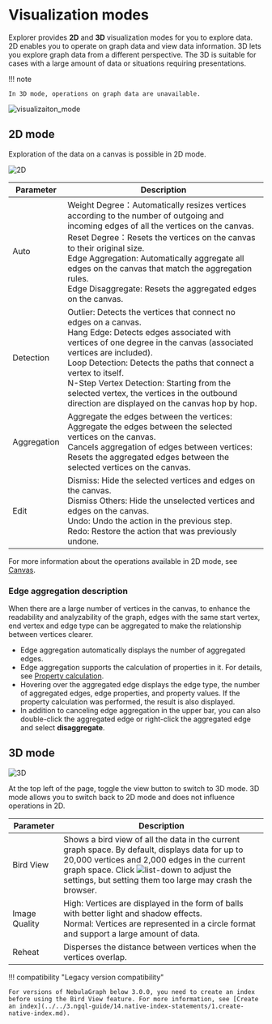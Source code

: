 # Visualization modes

Explorer provides **2D** and **3D** visualization modes for you to explore data. 2D enables you to operate on graph data and view data information. 3D lets you explore graph data from a different perspective. The 3D is suitable for cases with a large amount of data or situations requiring presentations.

!!! note
 
    In 3D mode, operations on graph data are unavailable. 

![visualizaiton_mode](https://docs-cdn.nebula-graph.com.cn/figures/visualization-22-04-06_en.gif)

## 2D mode

Exploration of the data on a canvas is possible in 2D mode.

![2D](https://docs-cdn.nebula-graph.com.cn/figures/2d-mode-220712-en.png)

| Parameter       | Description                                                         |
| ---------- | ------------------------------------------------------------ |
| Auto | Weight Degree：Automatically resizes vertices according to the number of outgoing and incoming edges of all the vertices on the canvas.<br />Reset Degree：Resets the vertices on the canvas to their original size. <br />Edge Aggregation: Automatically aggregate all edges on the canvas that match the aggregation rules. <br />Edge Disaggregate: Resets the aggregated edges on the canvas.     |
| Detection   | Outlier: Detects the vertices that connect no edges on a canvas.<br />Hang Edge: Detects edges associated with vertices of one degree in the canvas (associated vertices are included).<br />Loop Detection: Detects the paths that connect a vertex to itself.<br /> N-Step Vertex Detection: Starting from the selected vertex, the vertices in the outbound direction are displayed on the canvas hop by hop.|
| Aggregation| Aggregate the edges between the vertices: Aggregate the edges between the selected vertices on the canvas.<br />Cancels aggregation of edges between vertices: Resets the aggregated edges between the selected vertices on the canvas. |
| Edit | Dismiss: Hide the selected vertices and edges on the canvas.<br />Dismiss Others: Hide the unselected vertices and edges on the canvas.<br />Undo: Undo the action in the previous step.<br />Redo: Restore the action that was previously undone. |

For more information about the operations available in 2D mode, see [Canvas](canvas-overview.md).

### Edge aggregation description

When there are a large number of vertices in the canvas, to enhance the readability and analyzability of the graph, edges with the same start vertex, end vertex and edge type can be aggregated to make the relationship between vertices clearer.

- Edge aggregation automatically displays the number of aggregated edges.
- Edge aggregation supports the calculation of properties in it. For details, see [Property calculation](../graph-explorer/property-calculation.md).
- Hovering over the aggregated edge displays the edge type, the number of aggregated edges, edge properties, and property values. If the property calculation was performed, the result is also displayed.
- In addition to canceling edge aggregation in the upper bar, you can also double-click the aggregated edge or right-click the aggregated edge and select **disaggregate**.

## 3D mode

![3D](https://docs-cdn.nebula-graph.com.cn/figures/3d-mode-220712-en.png)

At the top left of the page, toggle the view button to switch to 3D mode. 3D mode allows you to switch back to 2D mode and does not influence operations in 2D.

| Parameter     | Description                                                         |
| -------- | ------------------------------------------------------------ |
| Bird View     | Shows a bird view of all the data in the current graph space. By default, displays data for up to 20,000 vertices and 2,000 edges in the current graph space. Click ![list-down](https://docs-cdn.nebula-graph.com.cn/figures/list-down-220712.png) to adjust the settings, but setting them too large may crash the browser.                        |
| Image Quality     | High: Vertices are displayed in the form of balls with better light and shadow effects.<br />Normal: Vertices are represented in a circle format and support a large amount of data.  |
| Reheat | Disperses the distance between vertices when the vertices overlap. |

!!! compatibility "Legacy version compatibility"

    For versions of NebulaGraph below 3.0.0, you need to create an index before using the Bird View feature. For more information, see [Create an index](../../3.ngql-guide/14.native-index-statements/1.create-native-index.md).
